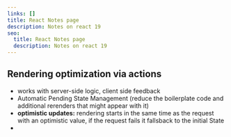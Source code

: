 ```yaml
---
links: []
title: React Notes page
description: Notes on react 19
seo:
  title: React Notes page
  description: Notes on react 19
---
```


## Rendering optimization via actions
- works with server-side logic, client side feedback
- Automatic Pending State Management (reduce the boilerplate code and additional rerenders that might appear with it)
- **optimistic updates:** rendering starts in the same time as the request with an optimistic value, if the request fails it fallsback to the initial State
- 